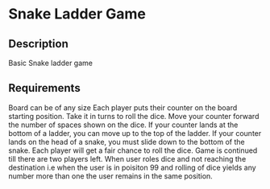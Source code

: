 # Snake Ladder Game

## Description
Basic Snake ladder game

## Requirements
Board can be of any size Each player puts their counter on the board starting position.
Take it in turns to roll the dice.
Move your counter forward the number of spaces shown on the dice.
If your counter lands at the bottom of a ladder, you can move up to the top of the ladder.
If your counter lands on the head of a snake, you must slide down to the bottom of the snake.
Each player will get a fair chance to roll the dice.
Game is continued till there are two players left.
When user roles dice and not reaching the destination i.e when the user is in poisiton 99 and rolling of dice yields any number more than one the user remains in the same position.